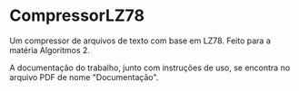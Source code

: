 # CompressorLZ78
Um compressor de arquivos de texto com base em LZ78. Feito para a matéria Algoritmos 2.

A documentação do trabalho, junto com instruções de uso, se encontra no arquivo PDF de nome "Documentação".
